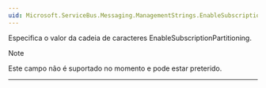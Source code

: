 ```yaml
---
uid: Microsoft.ServiceBus.Messaging.ManagementStrings.EnableSubscriptionPartitioning summary: *content
---
```


Especifica o valor da cadeia de caracteres EnableSubscriptionPartitioning. 

> [!NOTE]
> Este campo não é suportado no momento e pode estar preterido.

---

